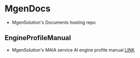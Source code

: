 # MgenDocs

- MgenSolution's Documents hosting repo

## EngineProfileManual

- MgenSolution's MAIA service AI engine profile manual [LINK](https://so686so.github.io/MgenDocs/EngineProfileManual.html)
